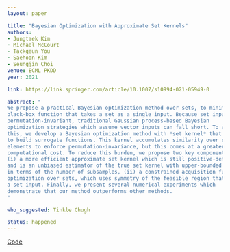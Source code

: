 ```yaml
---
layout: paper

title: "Bayesian Optimization with Approximate Set Kernels"
authors:
- Jungtaek Kim
- Michael McCourt
- Tackgeun You
- Saehoon Kim
- Seungjin Choi
venue: ECML PKDD
year: 2021

link: https://link.springer.com/article/10.1007/s10994-021-05949-0

abstract: "
We propose a practical Bayesian optimization method over sets, to minimize a
black-box function that takes a set as a single input. Because set inputs are
permutation-invariant, traditional Gaussian process-based Bayesian
optimization strategies which assume vector inputs can fall short. To address
this, we develop a Bayesian optimization method with *set kernel* that is used
to build surrogate functions. This kernel accumulates similarity over set
elements to enforce permutation-invariance, but this comes at a greater
computational cost. To reduce this burden, we propose two key components:
(i) a more efficient approximate set kernel which is still positive-definite
and is an unbiased estimator of the true set kernel with upper-bounded variance
in terms of the number of subsamples, (ii) a constrained acquisition function
optimization over sets, which uses symmetry of the feasible region that defines
a set input. Finally, we present several numerical experiments which
demonstrate that our method outperforms other methods.
"

who_suggested: Tinkle Chugh

status: happened
---
```

[Code](https://github.com/jungtaekkim/bayeso)
